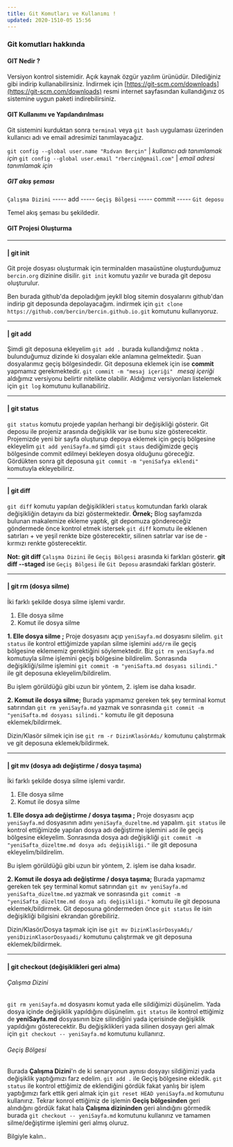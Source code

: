 ```yaml
---
title: Git Komutları ve Kullanımı !
updated: 2020-1510-05 15:56
---
```


### Git komutları hakkında
#### GIT Nedir ?
Versiyon kontrol sistemidir. Açık kaynak özgür yazılım ürünüdür. Dilediğiniz gibi indirip  kullanabilirsiniz.
İndirmek için [https://git-scm.com/downloads](https://git-scm.com/downloads) resmi internet sayfasından kullandığınız `OS` sistemine uygun paketi indirebilirsiniz.

#### GIT Kullanımı ve Yapılandırılması
Git sistemini kurduktan sonra `terminal` veya `git bash` uygulaması üzerinden kullanıcı adı ve email adresimizi tanımlayacağız.

`git config --global user.name "Rıdvan Berçin"`  | _kullanıcı adı tanımlamak için_
`git config --global user.email "rbercin@gmail.com"` | _email adresi tanımlamak için_

<div class="divider"></div>

##### GIT akış şeması

`Çalışma Dizini` ----- add ----- `Geçiş Bölgesi` ----- commit ----- `Git deposu`

Temel akış şeması bu şekildedir.

#### GIT Projesi Oluşturma
****
#### | git init
Git proje dosyası oluşturmak için  terminalden masaüstüne oluşturduğumuz `bercin.org` dizinine disilir. `git init` komutu yazılır ve burada git deposu oluşturulur. 

Ben burada github'da depoladığım jeykll blog sitemin dosyalarını github'dan indirip git deposunda depolayacağım. indirmek için `git clone https://github.com/bercin/bercin.github.io.git` komutunu kullanıyoruz. 
****
#### | git add
Şimdi git deposuna ekleyelim `git add .` burada kullandığımız nokta  ` . `  bulunduğumuz dizinde ki dosyaları ekle anlamına gelmektedir. Şuan dosyalarımız geçiş bölgesindedir. Git deposuna eklemek için ise **commit** yapmamız gerekmektedir. `git commit -m "mesaj içeriği" `  _mesaj içeriği_ aldığımız versiyonu belirtir nitelikte olabilir. Aldığımız versiyonları listelemek için ` git log ` komutunu kullanabiliriz.
****
#### | git status
` git status ` komutu projede yapılan herhangi bir değişikliği gösterir. Git deposu ile projeniz arasında değişiklik var ise bunu size gösterecektir. Projemizde yeni bir sayfa oluşturup depoya eklemek için geçiş bölgesine ekleyelim ` git add yeniSayfa.md ` şimdi ` git staus ` dediğimizde geçiş bölgesinde commit edilmeyi bekleyen dosya olduğunu göreceğiz. 
Gördükten sonra git deposuna ` git commit -m "yeniSafya eklendi" ` komutuyla ekleyebiliriz. 
****
#### | git diff
`git diff` komutu yapılan değişiklikleri `status` komutundan farklı olarak değişikliğin detayını da bizi göstermektedir. **Örnek;** Blog sayfamızda bulunan makalemize ekleme yaptık, git depomuza göndereceğiz göndermede önce kontrol etmek istersek `git diff` komutu ile eklenen satırları + ve yeşil renkte bize gösterecektir, silinen satırlar var ise de - kırmızı renkte gösterecektir.

**Not:**  **git diff** `Çalışma Dizini` ile `Geçiş Bölgesi` arasında ki farkları gösterir.
**git diff --staged** ise `Geçiş Bölgesi` ile `Git Deposu` arasındaki farkları gösterir.
****
#### | git rm (dosya silme)
İki farklı şekilde dosya silme işlemi vardır.
1. Elle dosya silme
2. Komut ile dosya silme

**1. Elle dosya silme ;** Proje dosyasını açıp  `yeniSayfa.md` dosyasını silelim.
` git status ` ile kontrol ettiğimizde yapılan silme işlemini `add/rm` ile geçiş bölgesine eklememiz gerektiğini söylemektedir. Biz `git rm yeniSayfa.md`  komutuyla silme işlemini geçiş bölgesine bildirelim. Sonrasında değişikliği/silme işlemini `git commit -m "yeniSafta.md dosyası silindi."` ile git deposuna ekleyelim/bildirelim.

Bu işlem görüldüğü gibi uzun bir yöntem, 2. işlem ise daha kısadır.

**2. Komut ile dosya silme;** Burada yapmamız gereken tek şey terminal komut satırından `git rm yeniSayfa.md` yazmak ve sonrasında `git commit -m "yeniSafta.md dosyası silindi."` komutu ile git deposuna eklemek/bildirmek. 

Dizin/Klasör silmek için ise `git rm -r DizinKlasörAdı/` komutunu çalıştırmak ve git deposuna eklemek/bildirmek.
****
#### | git mv (dosya adı değiştirme / dosya taşıma)
İki farklı şekilde dosya silme işlemi vardır.
1. Elle dosya silme
2. Komut ile dosya silme

**1. Elle dosya adı değiştirme / dosya taşıma ;** Proje dosyasını açıp  `yeniSayfa.md` dosyasının adını `yeniSayfa_duzeltme.md` yapalım. ` git status ` ile kontrol ettiğimizde yapılan dosya adı değiştirme işlemini `add` ile geçiş bölgesine ekleyelim. Sonrasında dosya adı değişikliği `git commit -m "yeniSafta_düzeltme.md dosya adı değişikliği."` ile git deposuna ekleyelim/bildirelim.

Bu işlem görüldüğü gibi uzun bir yöntem, 2. işlem ise daha kısadır.

**2. Komut ile dosya adı değiştirme / dosya taşıma;** Burada yapmamız gereken tek şey terminal komut satırından `git mv yeniSayfa.md yeniSafta_düzeltme.md` yazmak ve sonrasında `git commit -m "yeniSafta_düzeltme.md dosya adı değişikliği."` komutu ile git deposuna eklemek/bildirmek.
Git deposuna göndermeden önce  `git status` ile isin değişikliği bilgisini ekrandan görebiliriz.

Dizin/Klasör/Dosya taşımak için ise `git mv DizinKlasörDosyaAdı/ yeniDizinKlasorDosyaadi/` komutunu çalıştırmak ve git deposuna eklemek/bildirmek.
***

#### | git checkout (değişiklikleri geri alma)
###### Çalışma Dizini
`git rm yeniSayfa.md` dosyasını komut yada elle sildiğimizi düşünelim. Yada dosya içinde değişiklik yapıldığını düşünelim. `git status` ile kontrol ettiğimiz de **yeniSayfa.md** dosyasının bize silindiğini yada içerisinde değişiklik yapıldığını gösterecektir.
Bu değişiklikleri yada silinen dosyayı geri almak için `git checkout -- yeniSayfa.md` komutunu kullanırız.


###### Geçiş Bölgesi
Burada **Çalışma Dizini**'n de ki senaryonun aynısı dosyayı sildiğimizi yada değişiklik yaptığımızı farz edelim. `git add .` ile Geçiş bölgesine ekledik. `git status` ile kontrol ettiğimiz de eklendiğini gördük fakat yanlış bir işlem yaptığımızı fark ettik geri almak için `git reset HEAD yeniSayfa.md` komutunu kullanırız. Tekrar konrol ettiğimiz de işlemin **Geçiş bölgesinden** geri alındığını gördük fakat hala **Çalışma dizininden** geri alındığını görmedik burada `git checkout -- yeniSayfa.md` komutunu kullanırız ve tamamen silme/değiştirme işlemini geri almış oluruz.



Bilgiyle kalın..